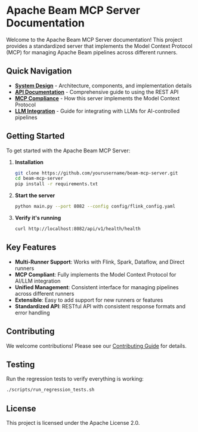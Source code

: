 # Apache Beam MCP Server Documentation

Welcome to the Apache Beam MCP Server documentation! This project provides a standardized server that implements the Model Context Protocol (MCP) for managing Apache Beam pipelines across different runners.

## Quick Navigation

- **[System Design](DESIGN.md)** - Architecture, components, and implementation details
- **[API Documentation](API.md)** - Comprehensive guide to using the REST API
- **[MCP Compliance](mcp-compliance.md)** - How this server implements the Model Context Protocol
- **[LLM Integration](llm_integration.md)** - Guide for integrating with LLMs for AI-controlled pipelines

## Getting Started

To get started with the Apache Beam MCP Server:

1. **Installation**
   ```bash
   git clone https://github.com/yourusername/beam-mcp-server.git
   cd beam-mcp-server
   pip install -r requirements.txt
   ```

2. **Start the server**
   ```bash
   python main.py --port 8082 --config config/flink_config.yaml
   ```

3. **Verify it's running**
   ```bash
   curl http://localhost:8082/api/v1/health/health
   ```

## Key Features

- **Multi-Runner Support**: Works with Flink, Spark, Dataflow, and Direct runners
- **MCP Compliant**: Fully implements the Model Context Protocol for AI/LLM integration
- **Unified Management**: Consistent interface for managing pipelines across different runners
- **Extensible**: Easy to add support for new runners or features
- **Standardized API**: RESTful API with consistent response formats and error handling

## Contributing

We welcome contributions! Please see our [Contributing Guide](../CONTRIBUTING.md) for details.

## Testing

Run the regression tests to verify everything is working:
```bash
./scripts/run_regression_tests.sh
```

## License

This project is licensed under the Apache License 2.0. 